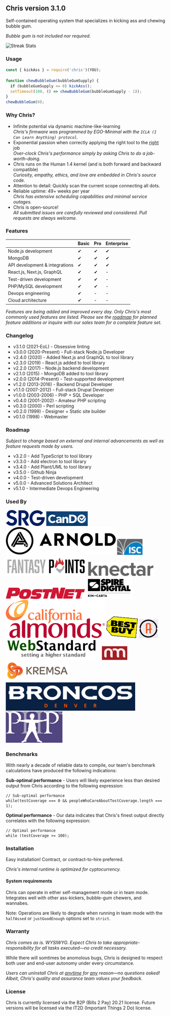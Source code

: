 ## Chris version 3.1.0

Self-contained operating system that specializes in kicking ass and chewing
bubble gum.

_Bubble gum is not included nor required._

![Streak Stats](https://github-readme-streak-stats.herokuapp.com/?user=speedytwenty)

### Usage

```js
const { kickAss } = require('chris')(YOU);

function chewBubbleGum(bubbleGumSupply) {
  if (bubbleGumSupply <= 0) kickAss();
  setTimeout(100, () => chewBubbleGum(bubbleGumSupply - 1));
}
chewBubbleGum(0);
```

### Why Chris?

* Infinite potential via dynamic machine-like-learning
<br />_Chris's firmware was programmed by EGO-Minimal with the `ICLA (I Can
Learn Anything) protocol`._
* Exponential passion when correctly applying the right tool to the <u>right</u>
job
<br />_Over-clock Chris's performance simply by asking Chris to do a
job-worth-doing._
* Chris runs on the Human 1.4 kernel (and is both forward and backward
compatible)
<br />_Curiosity, empathy, ethics, and love are embedded in Chris's
source code._
* Attention to detail: Quickly scan the current scope connecting all
dots.
* Reliable uptime: 49+ weeks per year
<br />_Chris has extensive scheduling capabilities and minimal service outages._
* Chris is open-source!
<br />_All submitted issues are carefully reviewed and considered. Pull requests
are always welcome._

### Features

|                               | Basic | Pro | Enterprise |
| ----------------------------- | ----- | --- | ---------- |
| Node.js development | ✔ | ✔ | ✔ |
| MongoDB | ✔ | ✔ | ✔ |
| API development & integrations | ✔ | ✔ | ✔ |
| React.js, Next.js, GraphQL | ✔ | ✔ | - |
| Test-driven development | ✔ | ✔ | - |
| PHP/MySQL development | ✔ | ✔ | - |
| Devops engineering | ✔ | - | - |
| Cloud architecture | ✔ | - | - |

_Features are being added and improved every day. Only Chris's most commonly
used features are listed._
_Please see the [roadmap](#roadmap) for planned feature additions or inquire
with our sales team for a complete feature set._

### Changelog

* v3.1.0 (2021-EoL) - Obsessive linting
* v3.0.0 (2020-Present) - Full-stack Node.js Developer
* v2.4.0 (2020) - Added Next.js and GraphQL to tool library
* v2.3.0 (2019) - React.js added to tool library
* v2.2.0 (2017) - Node.js backend development
* v2.1.0 (2015) - MongoDB added to tool library
* v2.0.0 (2014-Present) - Test-supported development
* v1.2.0 (2013-2016) - Backend Drupal Developer
* v1.1.0 (2007-2012) - Full-stack Drupal Developer
* v1.0.0 (2003-2006) - PHP + SQL Developer
* v0.4.0 (2001-2002) - Amateur PHP scripting
* v0.3.0 (2000) - Perl scripting
* v0.2.0 (1999) - Designer + Static site builder
* v0.1.0 (1998) - Webmaster

### Roadmap

_Subject to change based on external and internal advancements as well as
feature requests made by users._

* v3.2.0 - Add TypeScript to tool library
* v3.3.0 - Add electron to tool library
* v3.4.0 - Add Plant/UML to tool library
* v3.5.0 - Github Ninja
* v4.0.0 - Test-driven development
* v5.0.0 - Advanced Solutions Architect
* v5.1.0 - Intermediate Devops Engineering

### Used By

[![Sterling Rice Group](img/srg.png)](https://srg.com)
[![CanDo](img/cando.png)](https://cando.com)
[![Arnold Worldwide](img/arnold.svg)](https://arn.com)
[![Internet Systems Consortium](img/isc.png)](https://isc.org)
[![FantasyPoints](img/fpts.png)](https://fantasypoints.com)
[![Knectar Design](img/knectar.png)](https://knectar.com)
[![PostNet International](img/postnet.png)](https://postnet.com)
[![Spire Digital](img/spire.png)](https://spiredigital.com)
[![Almond Board of California](img/almonds.svg)](https://almonds.com)
[![BestBuy](img/bestbuy.png)](https://bestbuy.com)
[![Akavit Group](img/akavit.jpg)](https://akavit.com)
[![WebStandard](img/webstandard.png)](https://webstandard.com)
[![NewMedia!](img/newmedia.png)](https://newmedia.com)
[![Kremsa Design](img/kremsa.png)](https://kremsa.com)
[![Denver Broncos](img/broncos.png)](https://denverbroncos.com)
[![Parents Helping Parents](img/php.png)](https://php.com)

### Benchmarks

With nearly a decade of reliable data to compile, our team's benchmark
calculations have produced the following indications:

**Sub-optimal performance** - Users will likely experience less than desired
output from Chris according to the following expression:

```
// Sub-optimal performance
while(testCoverage === 0 && peopleWhoCareAboutTestCoverage.length === 1);
```

**Optimal performance** - Our data indicates that Chris's finest output
directly correlates with the following expression:

```
// Optimal performance
while (testCoverage >= 100);
```

### Installation

Easy installation! Contract, or contract-to-hire preferred.

_Chris's internal runtime is optimized for cyptocurrency._

#### System requirements

Chris can operate in either self-management mode or in team mode. Integrates
well with other ass-kickers, bubble-gum chewers, and wannabes.

Note: Operations are likely to degrade when running in team mode with the
`halfAssed` or `justGoodEnough` options set to `strict`.

### Warranty

*Chris comes as is. WYSIWYG. Expect Chris to take appropriate-responsibility for
all tasks executed—no credit necessary.*

While there will somtimes be anomolous bugs, Chris is designed to respect both
user and end-user autonomy under every circumstance.

_Users can uninstall Chris at <u>anytime</u> for <u>any</u> reason—no questions asked!
Albeit, Chris's quality and assurance team values your feedback._

### License

Chris is currently licensed via the B2P (Bills 2 Pay) 20.21 license.
Future versions will be licensed via the IT2D (Important Things 2 Do)
license.

